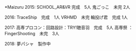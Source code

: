 
*Maizuru
2015:
SCHOOL_AR&VR 完成　5人
鬼ごっこ　未完 2人

2016:
TraceShip　完成　1人
VRHMD　未完
輪投げ君　完成 1人

2017:
高専プロコン：回路設計：TRY!聴音羽　完成　5人
高専祭     ：FingerShooting　未完　3人

2018:
夢パシャ　製作中